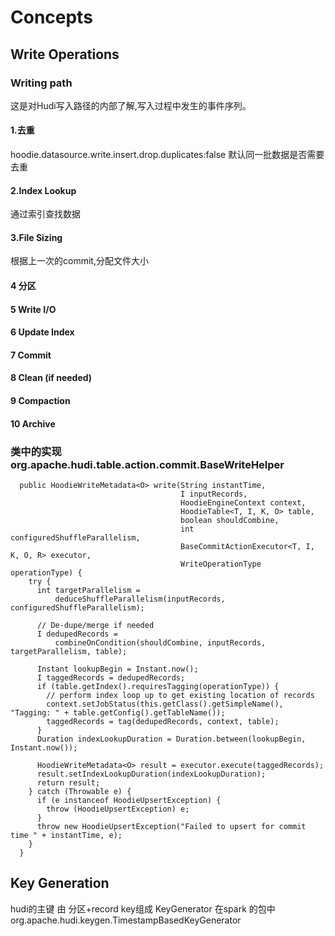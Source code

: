 # Concepts
## Write Operations
### Writing path
这是对Hudi写入路径的内部了解,写入过程中发生的事件序列。
#### 1.去重
hoodie.datasource.write.insert.drop.duplicates:false
默认同一批数据是否需要去重
#### 2.Index Lookup
通过索引查找数据
#### 3.File Sizing
根据上一次的commit,分配文件大小
#### 4 分区

#### 5 Write I/O
#### 6 Update Index
#### 7 Commit
#### 8 Clean (if needed)
#### 9 Compaction
#### 10 Archive

### 类中的实现 org.apache.hudi.table.action.commit.BaseWriteHelper
```
  public HoodieWriteMetadata<O> write(String instantTime,
                                      I inputRecords,
                                      HoodieEngineContext context,
                                      HoodieTable<T, I, K, O> table,
                                      boolean shouldCombine,
                                      int configuredShuffleParallelism,
                                      BaseCommitActionExecutor<T, I, K, O, R> executor,
                                      WriteOperationType operationType) {
    try {
      int targetParallelism =
          deduceShuffleParallelism(inputRecords, configuredShuffleParallelism);

      // De-dupe/merge if needed
      I dedupedRecords =
          combineOnCondition(shouldCombine, inputRecords, targetParallelism, table);

      Instant lookupBegin = Instant.now();
      I taggedRecords = dedupedRecords;
      if (table.getIndex().requiresTagging(operationType)) {
        // perform index loop up to get existing location of records
        context.setJobStatus(this.getClass().getSimpleName(), "Tagging: " + table.getConfig().getTableName());
        taggedRecords = tag(dedupedRecords, context, table);
      }
      Duration indexLookupDuration = Duration.between(lookupBegin, Instant.now());

      HoodieWriteMetadata<O> result = executor.execute(taggedRecords);
      result.setIndexLookupDuration(indexLookupDuration);
      return result;
    } catch (Throwable e) {
      if (e instanceof HoodieUpsertException) {
        throw (HoodieUpsertException) e;
      }
      throw new HoodieUpsertException("Failed to upsert for commit time " + instantTime, e);
    }
  }
```

## Key Generation
hudi的主键 由 分区+record key组成
KeyGenerator
在spark 的包中
org.apache.hudi.keygen.TimestampBasedKeyGenerator